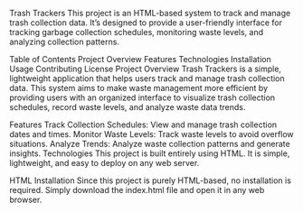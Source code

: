Trash Trackers
This project is an HTML-based system to track and manage trash collection data. It’s designed to provide a user-friendly interface for tracking garbage collection schedules, monitoring waste levels, and analyzing collection patterns.

Table of Contents
Project Overview
Features
Technologies
Installation
Usage
Contributing
License
Project Overview
Trash Trackers is a simple, lightweight application that helps users track and manage trash collection data. This system aims to make waste management more efficient by providing users with an organized interface to visualize trash collection schedules, record waste levels, and analyze waste data trends.

Features
Track Collection Schedules: View and manage trash collection dates and times.
Monitor Waste Levels: Track waste levels to avoid overflow situations.
Analyze Trends: Analyze waste collection patterns and generate insights.
Technologies
This project is built entirely using HTML. It is simple, lightweight, and easy to deploy on any web server.

HTML
Installation
Since this project is purely HTML-based, no installation is required. Simply download the index.html file and open it in any web browser.

